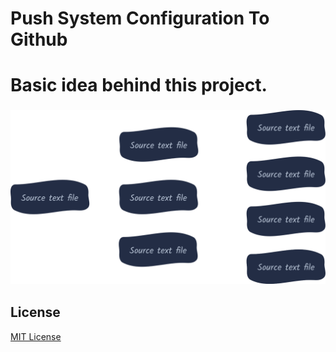 <h1>
    Push System Configuration To Github
</h1>

<h1>
    Basic idea behind this project.
</h1>

<h3 align="center">
    <a href="">
        <img src="./img/idea_diagram.svg" alt="Diagram">
    </a>
</h3>

<h2>License</h2>
<a href="./LICENSE">MIT License</a>